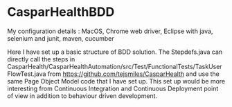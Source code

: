 # CasparHealthBDD

My configuration details : MacOS, Chrome web driver, Eclipse with java, selenium and junit, maven, cucumber

Here I have set up a basic structure of BDD solution. The Stepdefs.java can directly call the steps in CasparHealth/CasparHealthAutomation/src/Test/FunctionalTests/TaskUserFlowTest.java from https://github.com/tejsmiles/CasparHealth and use the same Page Object Model code that I have set up. This set up would be more interesting from Continuous Integration and Continuous Deployment point of view in addition to behaviour driven development.
